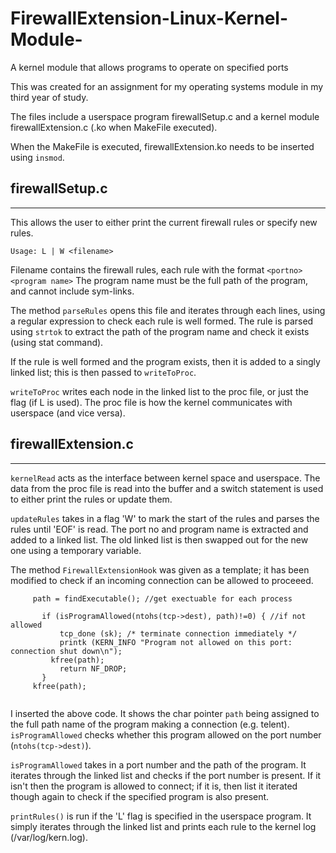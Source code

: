 # FirewallExtension-Linux-Kernel-Module-
A kernel module that allows programs to operate on specified ports

This was created for an assignment for my operating systems module in my third year of study.

The files include a userspace program firewallSetup.c and a kernel module firewallExtension.c (.ko when MakeFile executed). 

When the MakeFile is executed, firewallExtension.ko needs to be inserted using ```insmod```.

firewallSetup.c
---------------
---------------

This allows the user to either print the current firewall rules or specify new rules.

```
Usage: L | W <filename>
```
Filename contains the firewall rules, each rule with the format ```<portno> <program name>``` 
The program name must be the full path of the program, and cannot include sym-links.

The method ```parseRules``` opens this file and iterates through each lines, using a regular expression to check each rule is well formed. The rule is parsed using ```strtok``` to extract the path of the program name and check it exists (using stat command).

If the rule is well formed and the program exists, then it is added to a singly linked list; this is then passed to ```writeToProc```.

```writeToProc``` writes each node in the linked list to the proc file, or just the flag (if L is used). The proc file is how the kernel communicates with userspace (and vice versa).

firewallExtension.c
-------------------
-------------------

```kernelRead``` acts as the interface between kernel space and userspace. The data from the proc file is read into the buffer and a switch statement is used to either print the rules or update them. 

```updateRules``` takes in a flag 'W' to mark the start of the rules and parses the rules until 'EOF' is read. The port no and program name is extracted and added to a linked list. The old linked list is then swapped out for the new one using a temporary variable. 

The method ```FirewallExtensionHook``` was given as a template; it has been modified to check if an incoming connection can be allowed to proceeed. 

```
     path = findExecutable(); //get exectuable for each process

	   if (isProgramAllowed(ntohs(tcp->dest), path)!=0) { //if not allowed
	       tcp_done (sk); /* terminate connection immediately */
	       printk (KERN_INFO "Program not allowed on this port: connection shut down\n");
         kfree(path);
	       return NF_DROP;
	   }
     kfree(path);
     
```
I inserted the above code. It shows the char pointer ```path``` being assigned to the full path name of the program making a connection (e.g. telent). ```isProgramAllowed``` checks whether this program allowed on the port number (```ntohs(tcp->dest)```).

```isProgramAllowed``` takes in a port number and the path of the program. It iterates through the linked list and checks if the port number is present. If it isn't then the program is allowed to connect; if it is, then list it iterated though again to check if the specified program is also present. 

```printRules()``` is run if the 'L' flag is specified in the userspace program. It simply iterates through the linked list and prints each rule to the kernel log (/var/log/kern.log). 
